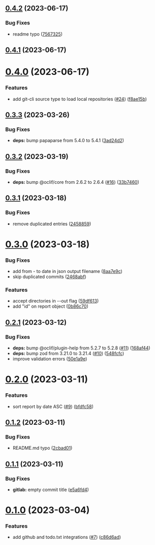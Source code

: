 ## [0.4.2](https://github.com/nya1/bananareporter/compare/0.4.1...0.4.2) (2023-06-17)


### Bug Fixes

* readme typo ([7567325](https://github.com/nya1/bananareporter/commit/7567325b08c1783c483a6a86e81febd09599fe4c))



## [0.4.1](https://github.com/nya1/bananareporter/compare/0.4.0...0.4.1) (2023-06-17)



# [0.4.0](https://github.com/nya1/bananareporter/compare/0.3.3...0.4.0) (2023-06-17)


### Features

* add git-cli source type to load local repositories ([#24](https://github.com/nya1/bananareporter/issues/24)) ([f8ae15b](https://github.com/nya1/bananareporter/commit/f8ae15bcc3cf1b45ded34aefdc8276ffc56ef99a))



## [0.3.3](https://github.com/nya1/bananareporter/compare/0.3.2...0.3.3) (2023-03-26)


### Bug Fixes

* **deps:** bump papaparse from 5.4.0 to 5.4.1 ([3ad24d2](https://github.com/nya1/bananareporter/commit/3ad24d27c4e7d73000bebb95d4bea7c3795817d8))



## [0.3.2](https://github.com/nya1/bananareporter/compare/0.3.1...0.3.2) (2023-03-19)


### Bug Fixes

* **deps:** bump @oclif/core from 2.6.2 to 2.6.4 ([#16](https://github.com/nya1/bananareporter/issues/16)) ([33b7460](https://github.com/nya1/bananareporter/commit/33b7460aac4599670d4feb2eaedd6f18febf0d43))



## [0.3.1](https://github.com/nya1/bananareporter/compare/0.3.0...0.3.1) (2023-03-18)


### Bug Fixes

* remove duplicated entries ([2458859](https://github.com/nya1/bananareporter/commit/2458859d2c0003056dd3c6a9f6bfd90ed56af81d))



# [0.3.0](https://github.com/nya1/bananareporter/compare/0.2.1...0.3.0) (2023-03-18)


### Bug Fixes

* add from - to date in json output filename ([8aa7e9c](https://github.com/nya1/bananareporter/commit/8aa7e9c5b78289edd7265551851ae58806578a4d))
* skip duplicated commits ([2468abf](https://github.com/nya1/bananareporter/commit/2468abf3713da35a3a56fbeddf73fc766f978223))


### Features

* accept directories in --out flag ([59df613](https://github.com/nya1/bananareporter/commit/59df613d29bec5597c23212f4d42fd62cbbdea0b))
* add "id" on report object ([0b86c70](https://github.com/nya1/bananareporter/commit/0b86c70c219490f8b3b62e8af9678b4049d79aa8))



## [0.2.1](https://github.com/nya1/bananareporter/compare/0.2.0...0.2.1) (2023-03-12)


### Bug Fixes

* **deps:** bump @oclif/plugin-help from 5.2.7 to 5.2.8 ([#11](https://github.com/nya1/bananareporter/issues/11)) ([168af44](https://github.com/nya1/bananareporter/commit/168af44762a602328ea559a2c3552cb58899d977))
* **deps:** bump zod from 3.21.0 to 3.21.4 ([#10](https://github.com/nya1/bananareporter/issues/10)) ([548fcfc](https://github.com/nya1/bananareporter/commit/548fcfc30e0ef521af24fcc2d985708c882607a3))
* improve validation errors ([50e1a9e](https://github.com/nya1/bananareporter/commit/50e1a9e91620c9163303446146040d65883821f9))



# [0.2.0](https://github.com/nya1/bananareporter/compare/0.1.2...0.2.0) (2023-03-11)


### Features

* sort report by date ASC ([#9](https://github.com/nya1/bananareporter/issues/9)) ([bfdfc58](https://github.com/nya1/bananareporter/commit/bfdfc5815d0b0325818213a7ce8ec1cefd56f858))



## [0.1.2](https://github.com/nya1/bananareporter/compare/0.1.1...0.1.2) (2023-03-11)


### Bug Fixes

* README.md typo ([2cbad01](https://github.com/nya1/bananareporter/commit/2cbad015db7dddb985bb820bb85c512f7bc15f6d))



## [0.1.1](https://github.com/nya1/bananareporter/compare/0.1.0...0.1.1) (2023-03-11)


### Bug Fixes

* **gitlab:** empty commit title ([e5a6fd4](https://github.com/nya1/bananareporter/commit/e5a6fd43aef773efc58b894354b2ac4cd4628c7c))



# [0.1.0](https://github.com/nya1/bananareporter/compare/c86d6ad391f0353f2d4b9fbef4a5a823005fb015...0.1.0) (2023-03-04)


### Features

* add github and todo.txt integrations ([#7](https://github.com/nya1/bananareporter/issues/7)) ([c86d6ad](https://github.com/nya1/bananareporter/commit/c86d6ad391f0353f2d4b9fbef4a5a823005fb015))



